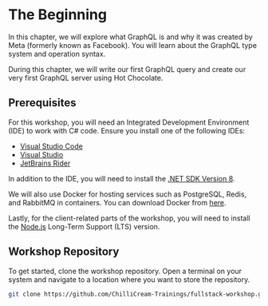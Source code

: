 # The Beginning

In this chapter, we will explore what GraphQL is and why it was created by Meta (formerly known as Facebook). You will learn about the GraphQL type system and operation syntax.

During this chapter, we will write our first GraphQL query and create our very first GraphQL server using Hot Chocolate.

## Prerequisites

For this workshop, you will need an Integrated Development Environment (IDE) to work with C# code. Ensure you install one of the following IDEs:

- [Visual Studio Code](https://code.visualstudio.com/download)
- [Visual Studio](https://visualstudio.microsoft.com/downloads/)
- [JetBrains Rider](https://www.jetbrains.com/rider/)

In addition to the IDE, you will need to install the [.NET SDK Version 8](https://dotnet.microsoft.com/en-us/download/dotnet/8.0).

We will also use Docker for hosting services such as PostgreSQL, Redis, and RabbitMQ in containers. You can download Docker from [here](https://www.docker.com/products/docker-desktop).

Lastly, for the client-related parts of the workshop, you will need to install the [Node.js](https://nodejs.org/en) Long-Term Support (LTS) version.

## Workshop Repository

To get started, clone the workshop repository. Open a terminal on your system and navigate to a location where you want to store the repository.

```bash
git clone https://github.com/ChilliCream-Trainings/fullstack-workshop.git
```